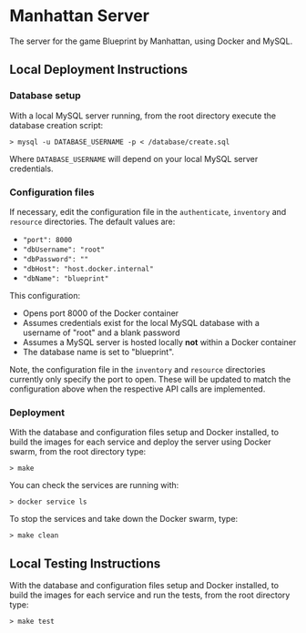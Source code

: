 # Manhattan Server

The server for the game Blueprint by Manhattan, using Docker and MySQL.

## Local Deployment Instructions

### Database setup

With a local MySQL server running, from the root directory execute the database creation script:

`> mysql -u DATABASE_USERNAME -p < /database/create.sql`

Where `DATABASE_USERNAME` will depend on your local MySQL server credentials.

### Configuration files

If necessary, edit the configuration file in the `authenticate`, `inventory` and `resource` directories. The default values are:

* `"port": 8000`
* `"dbUsername": "root"`
* `"dbPassword": ""`
* `"dbHost": "host.docker.internal"`
* `"dbName": "blueprint"`

This configuration:
* Opens port 8000 of the Docker container
* Assumes credentials exist for the local MySQL database with a username of "root" and a blank password
* Assumes a MySQL server is hosted locally **not** within a Docker container
* The database name is set to "blueprint".

Note, the configuration file in the `inventory` and `resource` directories currently only specify the port to open. These will be updated to match the configuration above when the respective API calls are implemented.

### Deployment

With the database and configuration files setup and Docker installed, to build the images for each service and deploy the server using Docker swarm, from the root directory type:

`> make`

You can check the services are running with:

`> docker service ls`

To stop the services and take down the Docker swarm, type:

`> make clean`

## Local Testing Instructions

With the database and configuration files setup and Docker installed, to build the images for each service and run the tests, from the root directory type:

`> make test`